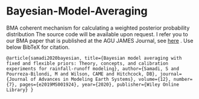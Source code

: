 # Bayesian-Model-Averaging
BMA coherent mechanism for calculating a weighted posterior probability distribution 
The source code will be available upon request. I refer you to our BMA paper that is published at the AGU JAMES Journal, see [here](https://agupubs.onlinelibrary.wiley.com/doi/abs/10.1029/2019MS001924) . Use below BibTeX for citation.

`@article{samadi2020bayesian,
  title={Bayesian model averaging with fixed and flexible priors: Theory, concepts, and calibration experiments for rainfall-runoff modeling},
  author={Samadi, S and Pourreza-Bilondi, M and Wilson, CAME and Hitchcock, DB},
  journal={Journal of Advances in Modeling Earth Systems},
  volume={12},
  number={7},
  pages={e2019MS001924},
  year={2020},
  publisher={Wiley Online Library}
}`
